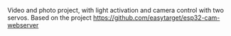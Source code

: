 Video and photo project, with light activation and camera control with two servos.
Based on the project https://github.com/easytarget/esp32-cam-webserver
